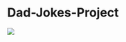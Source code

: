 # Dad-Jokes-Project
<img src="![Screenshot 2023-05-02 184636](https://user-images.githubusercontent.com/126886121/235923623-6c7d0965-8f24-49e6-87e8-d91a94f00ef1.png)
">
